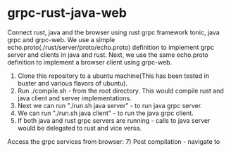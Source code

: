 # grpc-rust-java-web
Connect rust, java and the browser using rust grpc framework tonic, java grpc and grpc-web. We use a simple echo.proto(./rust/server/proto/echo.proto) definition to implement grpc server and clients in java and rust. Next, we use the same echo.proto definition to implement a browser client using grpc-web. 


1) Clone this repository to a ubuntu machine(This has been tested in buster and various flavors of ubuntu).
2) Run ./compile.sh - from the root directory. This would compile rust and java client and server implementations.
3) Next we can run "./run.sh java server" - to run java grpc server.
4) We can run "./run.sh java client" - to run the java grpc client.
5) If both java and rust grpc servers are running - calls to java server would be delegated to rust and vice versa.

Access the grpc services from browser:
7) Post compilation - navigate to  
